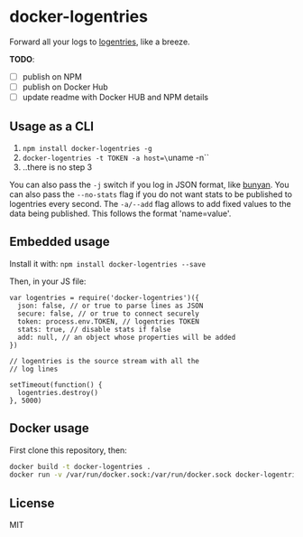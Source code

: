 # docker-logentries

Forward all your logs to [logentries](logentries.com), like a breeze.

__TODO__:

* [ ] publish on NPM
* [ ] publish on Docker Hub
* [ ] update readme with Docker HUB and NPM details

## Usage as a CLI

1. `npm install docker-logentries -g`
2. `docker-logentries -t TOKEN -a host=\`uname -n\``
3. ..there is no step 3

You can also pass the `-j` switch if you log in JSON format, like
[bunyan](http://npm.im/bunyan).
You can also pass the `--no-stats` flag if you do not want stats to be
published to logentries every second.
The `-a/--add` flag allows to add fixed values to the data being
published. This follows the format 'name=value'.

## Embedded usage

Install it with: `npm install docker-logentries --save`

Then, in your JS file:

```
var logentries = require('docker-logentries')({
  json: false, // or true to parse lines as JSON
  secure: false, // or true to connect securely
  token: process.env.TOKEN, // logentries TOKEN
  stats: true, // disable stats if false
  add: null, // an object whose properties will be added
})

// logentries is the source stream with all the
// log lines

setTimeout(function() {
  logentries.destroy()
}, 5000)
```

## Docker usage

First clone this repository, then:

```bash
docker build -t docker-logentries .
docker run -v /var/run/docker.sock:/var/run/docker.sock docker-logentries -t <TOKEN> -j -a host=`uname -n`
```

## License

MIT
